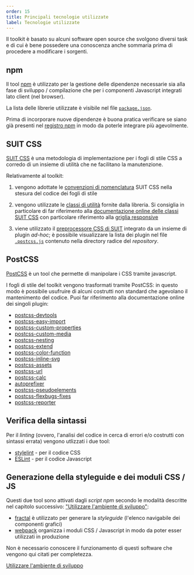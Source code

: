 ```yaml
---
order: 15
title: Principali tecnologie utilizzate
label: Tecnologie utilizzate
---
```


Il toolkit è basato su alcuni software open source che svolgono
diversi task e di cui è bene possedere una conoscenza anche sommaria
prima di procedere a modificare i sorgenti.

## npm

Il tool [npm](https://docs.npmjs.com/getting-started/what-is-npm) è utilizzato per
la gestione delle dipendenze necessarie sia alla fase di sviluppo / compilazione
che per i componenti Javascript integrati lato client (nel browser).

La lista delle librerie utilizzate è visibile nel file [`package.json`](https://github.com/italia-it/ita-web-toolkit/blob/master/package.json).

Prima di incorporare nuove dipendenze è buona pratica verificare se siano già presenti nel
[registro npm](https://www.npmjs.com/) in modo da poterle integrare più agevolmente.

## SUIT CSS

[SUIT CSS](http://suitcss.github.io/) è una metodologia di implementazione
per i fogli di stile CSS a corredo di un insieme di utilità che ne facilitano
la manutenzione.

Relativamente al toolkit:

1. vengono adottate le
[convenzioni di nomenclatura](https://github.com/suitcss/suit/blob/master/doc/naming-conventions.md)
SUIT CSS nella stesura del codice dei fogli di stile

2. vengono utilizzate le [classi di utilità](https://github.com/suitcss/suit/blob/master/doc/utilities.md)
fornite dalla libreria. Si consiglia in particolare di far riferimento alla
[documentazione online delle classi SUIT CSS](https://github.com/suitcss/utils)
con particolare riferimento alla [griglia responsive](https://github.com/suitcss/components-grid/)

3. viene utilizzato il [preprocessore CSS di SUIT](https://github.com/suitcss/preprocessor)
integrato da un insieme di plugin *ad-hoc*; è possibile visualizzare la lista dei plugin
nel file [`.postcss.js`](https://github.com/italia-it/ita-web-toolkit/blob/master/.postcss.js)
contenuto nella directory radice del *repository*.

## PostCSS

[PostCSS](http://postcss.org/) è un tool che permette di manipolare i CSS tramite javascript.

I fogli di stile del toolkit vengono trasformati tramite PostCSS: in questo modo è possibile
usufruire di alcuni costrutti non standard che agevolano il mantenimento del codice.
Puoi far riferimento alla documentazione online dei singoli plugin:

- [postcss-devtools](https://github.com/postcss/postcss-devtools)
- [postcss-easy-import](https://github.com/TrySound/postcss-easy-import)
- [postcss-custom-properties](https://github.com/postcss/postcss-custom-properties)
- [postcss-custom-media](https://github.com/postcss/postcss-custom-media)
- [postcss-nesting](https://github.com/jonathantneal/postcss-nesting)
- [postcss-extend](https://github.com/travco/postcss-extend)
- [postcss-color-function](https://github.com/postcss/postcss-color-function)
- [postcss-inline-svg](https://github.com/TrySound/postcss-inline-svg)
- [postcss-assets](https://github.com/assetsjs/postcss-assets)
- [postcss-url](https://github.com/postcss/postcss-url)
- [postcss-calc](https://github.com/postcss/postcss-calc)
- [autoprefixer](https://github.com/postcss/autoprefixer)
- [postcss-pseudoelements](https://github.com/axa-ch/postcss-pseudoelements)
- [postcss-flexbugs-fixes](https://github.com/luisrudge/postcss-flexbugs-fixes)
- [postcss-reporter](https://github.com/postcss/postcss-reporter)

## Verifica della sintassi

Per il *linting* (ovvero, l'analisi del codice in cerca di errori e/o costrutti con sintassi errata)
vengono utlizzati i due tool:

- [stylelint](http://stylelint.io/) - per il codice CSS
- [ESLint](http://eslint.org/) - per il codice Javascript

## Generazione della styleguide e dei moduli CSS / JS

Questi due tool sono attivati dagli *script npm* secondo le modalità descritte
nel capitolo successivo: ["Utilizzare l'ambiente di sviluppo"](sviluppare):

- [fractal](http://fractal.build) è utilizzato per generare la *styleguide* (l'elenco navigabile dei componenti grafici)
- [webpack](https://webpack.github.io) organizza i moduli CSS / Javascript in modo da poter esser utilizzati in produzione

Non è necessario conoscere il funzionamento di questi software che vengono qui citati per completezza.

[Utilizzare l'ambiente di sviluppo](sviluppare)

